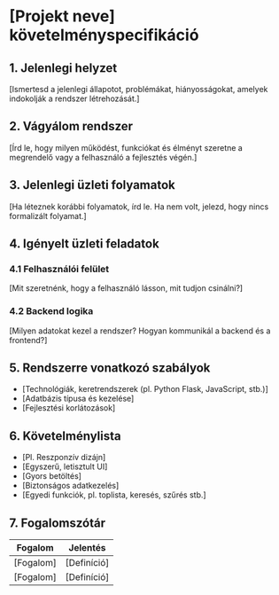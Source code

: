 # [Projekt neve] követelményspecifikáció

## 1. Jelenlegi helyzet
[Ismertesd a jelenlegi állapotot, problémákat, hiányosságokat, amelyek indokolják a rendszer létrehozását.]

## 2. Vágyálom rendszer
[Írd le, hogy milyen működést, funkciókat és élményt szeretne a megrendelő vagy a felhasználó a fejlesztés végén.]

## 3. Jelenlegi üzleti folyamatok
[Ha léteznek korábbi folyamatok, írd le. Ha nem volt, jelezd, hogy nincs formalizált folyamat.]

## 4. Igényelt üzleti feladatok

### 4.1 Felhasználói felület
[Mit szeretnénk, hogy a felhasználó lásson, mit tudjon csinálni?]

### 4.2 Backend logika
[Milyen adatokat kezel a rendszer? Hogyan kommunikál a backend és a frontend?]

## 5. Rendszerre vonatkozó szabályok
- [Technológiák, keretrendszerek (pl. Python Flask, JavaScript, stb.)]
- [Adatbázis típusa és kezelése]
- [Fejlesztési korlátozások]

## 6. Követelménylista
- [Pl. Reszponzív dizájn]
- [Egyszerű, letisztult UI]
- [Gyors betöltés]
- [Biztonságos adatkezelés]
- [Egyedi funkciók, pl. toplista, keresés, szűrés stb.]

## 7. Fogalomszótár
| Fogalom | Jelentés |
|----------|-----------|
| [Fogalom] | [Definíció] |
| [Fogalom] | [Definíció] |
